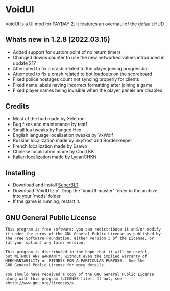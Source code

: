 # VoidUI
VoidUI is a UI mod for PAYDAY 2. It features an overhaul of the default HUD  

## Whats new in 1.2.8 (2022.03.15)

 - Added support for custom point of no return timers
 - Changed downs counter to use the new networked values introduced in update 217
 - Attempted to fix a crash related to the player joining progressbar
 - Attempted to fix a crash related to bot loadouts on the scoreboard
 - Fixed police hostages count not syncing properly for clients
 - Fixed name labels having incorrect formatting after joining a game
 - Fixed player names being invisible when the player panels are disabled

## Credits
- Most of the hud made by Xeletron
- Bug fixes and maintenance by test1
- Small lua tweaks by Fanged Hex
- English language localization tweaks by VxWolf
- Russian localization made by Skyfrost and Borderkeeper
- French localization made by Esawo
- Chinese localization made by CoolLKK
- Italian localization made by LycanCHKN

## Installing
- Download and install [SuperBLT](https://superblt.znix.xyz)
- Download 'VoidUI.zip'. Drop the 'VoidUI-master' folder in the archive into your 'mods' folder.
- If the game is running, restart it.

## GNU General Public License
    This program is free software: you can redistribute it and/or modify
    it under the terms of the GNU General Public License as published by
    the Free Software Foundation, either version 3 of the License, or
    (at your option) any later version.

    This program is distributed in the hope that it will be useful,
    but WITHOUT ANY WARRANTY; without even the implied warranty of
    MERCHANTABILITY or FITNESS FOR A PARTICULAR PURPOSE.  See the
    GNU General Public License for more details.

    You should have received a copy of the GNU General Public License
    along with this program (LICENSE file). If not, see <http://www.gnu.org/licenses/>.
	

